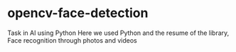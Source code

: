 # opencv-face-detection
Task in AI using Python Here we used Python and the resume of the library,
Face recognition through photos and videos
